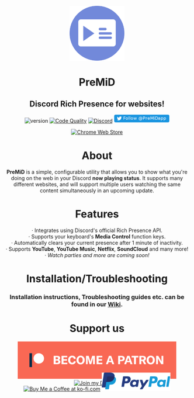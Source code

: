 
<div align="center">

<img src=".github/Logo.png" width="150px" draggable="false"><br>

# PreMiD

## Discord Rich Presence for websites!

![version](https://img.shields.io/badge/Version-2.0-brightgreen.svg?style=for-the-badge)
[![Code Quality](https://img.shields.io/codacy/grade/832995dd22a2428ba9d280ce1adefb87/master.svg?style=for-the-badge)](https://www.codacy.com/project/Timeraa/PreMiD/dashboard?utm_source=github.com&utm_medium=referral&utm_content=PreMiD/PreMiD&utm_campaign=Badge_Grade_Dashboard&branchId=10584370)
[![Discord](https://img.shields.io/discord/493130730549805057.svg?style=for-the-badge)](https://discord.gg/WvfVZ8T)
[![Follow us on Twitter](.github/TwitterButton.png)](https://twitter.com/PreMiDapp)

[![Chrome Web Store](https://img.shields.io/chrome-web-store/d/agjnjboanicjcpenljmaaigopkgdnihi.svg?label=Chrome&logo=google%20chrome&logoColor=white&colorA=4285F4&style=for-the-badge)](https://chrome.google.com/webstore/detail/premid/agjnjboanicjcpenljmaaigopkgdnihi)

# About

**PreMiD** is a simple, configurable utility that allows you to show what you're doing on the web in your Discord **now playing status**. It supports many different websites, and will support multiple users watching the same content simultaneously in an upcoming update.

# Features

· Integrates using Discord's official Rich Presence API.<br>
· Supports your keyboard's **Media Control** function keys.<br>
· Automatically clears your current presence after 1 minute of inactivity.<br>
· Supports **YouTube**, **YouTube Music**, **Netflix**, **SoundCloud** and many more!<br>
· _Watch parties and more are coming soon!_

# Installation/Troubleshooting

### Installation instructions, Troubleshooting guides etc. can be found in our [**Wiki**](https://wiki.premid.app).

# Support us

  <div style="height:75px">
    <a target="_blank" href="https://www.patreon.com/bePatron?u=4610890" data-patreon-widget-type="become-patron-button">
      <img src=".github/Patreon.png" draggable="false" alt="Support me on Patreon!">
    </a>
    <a target="_blank" href="https://discord.gg/WvfVZ8T" title="Join our Discord!">
      <img draggable="false" src="https://discordapp.com/api/guilds/493130730549805057/widget.png?style=banner2" draggable="false" alt="Join my Discord!">
    </a>
  </div>
  <div style="margin-top:10px; height: 50px">
    <a target="_blank" href="https://ko-fi.com/E1E1HLLE">
      <img draggable="false" src='https://az743702.vo.msecnd.net/cdn/kofi1.png?v=0' alt='Buy Me a Coffee at ko-fi.com' /></a>
    <a target="_blank" href="https://www.paypal.com/cgi-bin/webscr?cmd=_s-xclick&hosted_button_id=ZU8Q766ACS2WS&lc=US">
      <img height="100%" src=".github/PayPal.svg" draggable="false" alt="PayPal">
    </a>
  </div>
</div>
